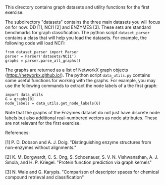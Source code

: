 This directory contains graph datasets and utility functions for the first exercise.

The subdirectory "datasets" contains the three main datasets you will focus on for now: DD [1], NCI1 [2] and ENZYMES [3].
These sets are standard benchmarks for graph classification.
The python script `dataset_parser` contains a class that will help you load the datasets.
For example, the following code will load NCI1:

```
from dataset_parser import Parser
parser = Parser('datasets/NCI1')
graphs = parser.parse_all_graphs()
```

The graphs are returned as a list of NetworkX graph objects (https://networkx.github.io/).
The python script `data_utils.py` contains some useful functions for working with the graphs.
For example, you may use the following commands to extract the node labels of a the first graph:

```
import data_utils
G = graphs[0]
node_labels = data_utils.get_node_labels(G) 
```

Note that the graphs of the Enzymes dataset do not just have discrete node labels but also additional real-numbered vectors as node attributes. 
These are not relevant for the first exercise.

References:

[1] P. D. Dobson and A. J. Doig. "Distinguishing enzyme structures from non-enzymes without alignments."

[2] K. M. Borgwardt, C. S. Ong, S. Schoenauer, S. V. N. Vishwanathan, A. J. Smola, and H. P. Kriegel. "Protein function prediction via graph kernels"

[3] N. Wale and G. Karypis. "Comparison of descriptor spaces for chemical compound retrieval and classification"
